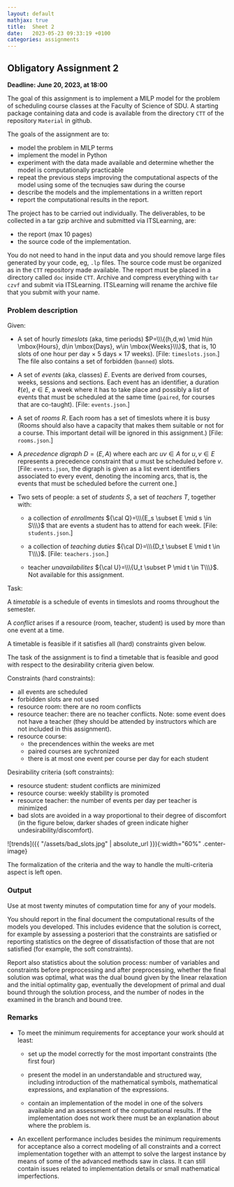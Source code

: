 ```yaml
---
layout: default
mathjax: true
title:  Sheet 2
date:   2023-05-23 09:33:19 +0100
categories: assignments
---
```




## Obligatory Assignment 2


<!--<div style="float: center">
<span style="color: blue">-->
**Deadline: June 20, 2023, at 18:00**
<!--</span>
</div>-->

The goal of this assignment is to implement a MILP model for the
problem of scheduling course classes at the Faculty of Science of SDU.
A starting package containing data and code is available from the
directory `CTT` of the repository `Material` in github.

The goals of the assignment are to:

- model the problem in MILP terms
- implement the model in Python
- experiment with the data made available and determine whether the model is computationally practicable
- repeat the previous steps improving the computational aspects of the model using some of the tecnuqies saw during the course 
- describe the models and the implementations in a written report
- report the computational results in the report.


The project has to be carried out individually. The deliverables, to be
collected in a tar gzip archive and submitted via ITSLearning, are:

- the report (max 10 pages)
- the source code of the implementation.

You do not need to hand in the input data and you should remove large
files generated by your code, eg, `.lp` files. The source code must be
organized as in the `CTT` repository made available. The report must
be placed in a directory called `doc` inside `CTT`. Archive and
compress everything with `tar czvf` and submit via ITSLearning.
ITSLearning will rename the archive file that you submit with your
name.


### Problem description

Given:

- A set of hourly *timeslots* (aka, time periods) $P=\\\{(h,d,w) \mid
    h\in \mbox{Hours}, d\in \mbox{Days}, w\in \mbox{Weeks}\\\}$, that
    is, 10 slots of one hour per day $\times$ 5 days $\times$ 17
    weeks). [File: `timeslots.json`.] The file also contains a set of forbidden (`banned`) slots.

- A set of *events* (aka, classes) $E$. Events are derived from
    courses, weeks, sessions and sections.  Each event has an
    identifier, a duration $\ell(e)$, $e \in E$, a week where it has
    to take place and possibly a list of events that must be scheduled
    at the same time (`paired`, for courses that are co-taught). [File: `events.json`.]

- A set of *rooms* $R$. Each room has a set
  of timeslots where it is busy (Rooms
  should also have a capacity that makes them suitable or not for a
  course. This important detail will be ignored in this assignment.) [File: `rooms.json`.]

- A *precedence digraph* $D=(E,A)$ where each arc $uv \in A$
    for $u,v \in E$ represents a precedence constraint that $u$ must be
    scheduled before $v$.[File: `events.json`, the digraph is given as a list event identifiers associated to every event, denoting the incoming arcs, that is, the events that must be scheduled before the current one.]

- Two sets of people: a set of *students* $S$, a set of
    *teachers* $T$, together with:

    - a collection of *enrollments* ${\cal Q}=\\\{E_s \subset E \mid s \in
    S\\\}$ that are events a student has to attend for each week. [File: `students.json`.]

    - a collection of *teaching duties* ${\cal D}=\\\{D_t \subset E \mid t \in
  T\\\}$. [File: `teachers.json`.] 

    - teacher *unavailabilites* ${\cal U}=\\\{U_t \subset P \mid t \in  T\\\}$. Not available for this assignment.


<!--
- *Preassignments*: schedule of mandatory courses $M=\{(e,r,p) \mid e \in E, r\in R,
    p\in P\}$
-->


Task:

A *timetable* is a schedule of events in timeslots and rooms
throughout the semester.

A *conflict* arises if a resource (room, teacher, student) is
used by more than one event at a time. 

A timetable is feasible if it satisfies all (hard) constraints given
below.

The task of the assignment is to find a timetable that is feasible and
good with respect to the desirability criteria given below.




Constraints (hard constraints):

- all events are scheduled
- forbidden slots are not used
- resource room: there are no room conflicts
- resource teacher: there are no teacher conflicts. Note: some event does not have a teacher (they should be attended by instructors which are not included in this assignment).
- resource course:
  - the precendences within the weeks are met
  - paired courses are sychronized 
  - there is at most one event per course per day for each student


Desirability criteria (soft constraints):

- resource student: student conflicts are minimized 
- resource course: weekly stability is promoted
- resource teacher: the number of events per day per teacher is minimized 
- bad slots are avoided in a way proportional to their degree of discomfort (in the figure below, darker shades of green indicate higher undesirability/discomfort).


![trends]({{ "/assets/bad_slots.jpg" | absolute_url }}){:width="60%" .center-image}


The formalization of the criteria and the way to handle the
multi-criteria aspect is left open.



### Output

Use at most twenty minutes of computation time for any of your models.

You should report in the final document the computational results of
the models you developed. This includes evidence that the solution is
correct, for example by assessing a posteriori that the constraints
are satisfied or reporting statistics on the degree of dissatisfaction
of those that are not satisfied (for example, the soft constraints).

<!--
If some constraints create issues (the model becomes too lengthy to
write or the solution becomes too difficult) then remove them and
report the results without them; it is important however that you keep
the mathematical modeling of these constraints in the report.
-->

Report also statistics about the solution process: number of variables
and constraints before preprocessing and after preprocessing, whether
the final solution was optimal, what was the dual bound given by the
linear relaxation and the initial optimality gap, eventually the
development of primal and dual bound through the solution process, and
the number of nodes in the examined in the branch and bound tree.

<!--
If you have installed more than one solver you could try solving your
model with different solvers and compare the results (but do not
invest too much time on this).
-->


### Remarks

* To meet the minimum requirements for acceptance your work should at
  least:

  * set up the model correctly for the most important constraints (the
     first four)
     
  * present the model in an understandable and structured way,
     including introduction of the mathematical symbols, mathematical
     expressions, and explanation of the expressions.

  * contain an implementation of the model in one of the solvers
     available and an assessment of the computational results. If the
     implementation does not work there must be an explanation about
     where the problem is.


* An excellent performance includes besides the minimum requirements
  for acceptance also a correct modeling of all constraints and a
  correct implementation together with an attempt to solve the largest
  instance by means of some of the advanced methods saw in class.  It
  can still contain issues related to implementation details or small
  mathematical imperfections.


